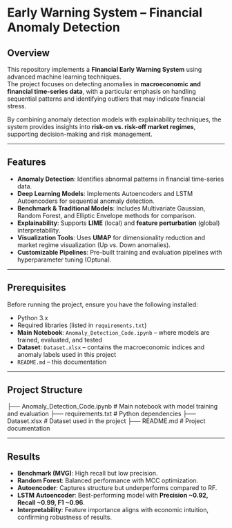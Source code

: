 # Early Warning System – Financial Anomaly Detection

## Overview
This repository implements a **Financial Early Warning System** using advanced machine learning techniques.  
The project focuses on detecting anomalies in **macroeconomic and financial time-series data**, with a particular emphasis on handling sequential patterns and identifying outliers that may indicate financial stress.  

By combining anomaly detection models with explainability techniques, the system provides insights into **risk-on vs. risk-off market regimes**, supporting decision-making and risk management.

---

## Features
- **Anomaly Detection**: Identifies abnormal patterns in financial time-series data.  
- **Deep Learning Models**: Implements Autoencoders and LSTM Autoencoders for sequential anomaly detection.  
- **Benchmark & Traditional Models**: Includes Multivariate Gaussian, Random Forest, and Elliptic Envelope methods for comparison.  
- **Explainability**: Supports **LIME** (local) and **feature perturbation** (global) interpretability.  
- **Visualization Tools**: Uses **UMAP** for dimensionality reduction and market regime visualization (Up vs. Down anomalies).  
- **Customizable Pipelines**: Pre-built training and evaluation pipelines with hyperparameter tuning (Optuna).  

---

## Prerequisites
Before running the project, ensure you have the following installed:

- Python 3.x  
- Required libraries (listed in `requirements.txt`)  
- **Main Notebook**: `Anomaly_Detection_Code.ipynb` – where models are trained, evaluated, and tested  
- **Dataset**: `Dataset.xlsx` – contains the macroeconomic indices and anomaly labels used in this project  
- `README.md` – this documentation  

---

## Project Structure
├── Anomaly_Detection_Code.ipynb # Main notebook with model training and evaluation
├── requirements.txt # Python dependencies
├── Dataset.xlsx # Dataset used in the project
├── README.md # Project documentation

---

## Results
- **Benchmark (MVG)**: High recall but low precision.  
- **Random Forest**: Balanced performance with MCC optimization.  
- **Autoencoder**: Captures structure but underperforms compared to RF.  
- **LSTM Autoencoder**: Best-performing model with **Precision ~0.92, Recall ~0.99, F1 ~0.96**.  
- **Interpretability**: Feature importance aligns with economic intuition, confirming robustness of results.


